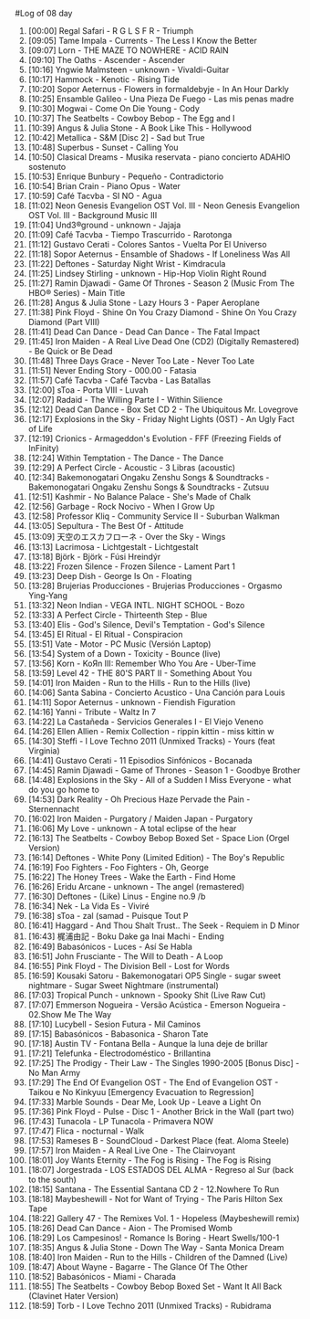 #Log of 08 day

1. [00:00] Regal Safari - R G L S F R - Triumph
1. [09:05] Tame Impala - Currents - The Less I Know the Better
1. [09:07] Lorn - THE MAZE TO NOWHERE - ACID RAIN
1. [09:10] The Oaths - Ascender - Ascender
1. [10:16] Yngwie Malmsteen - unknown - Vivaldi-Guitar
1. [10:17] Hammock - Kenotic - Rising Tide
1. [10:20] Sopor Aeternus - Flowers in formaldebyje - In An Hour Darkly
1. [10:25] Ensamble Galileo - Una Pieza De Fuego - Las mis penas madre
1. [10:30] Mogwai - Come On Die Young - Cody
1. [10:37] The Seatbelts - Cowboy Bebop - The Egg and I
1. [10:39] Angus & Julia Stone - A Book Like This - Hollywood
1. [10:42] Metallica - S&M [Disc 2] - Sad but True
1. [10:48] Superbus - Sunset - Calling You
1. [10:50] Clasical Dreams - Musika reservata - piano concierto ADAHIO sostenuto
1. [10:53] Enrique Bunbury - Pequeño - Contradictorio
1. [10:54] Brian Crain - Piano Opus - Water
1. [10:59] Café Tacvba - SI NO - Agua
1. [11:02] Neon Genesis Evangelion OST Vol. III - Neon Genesis Evangelion OST Vol. III - Background Music III
1. [11:04] Und3®ground - unknown - Jajaja
1. [11:09] Café Tacvba - Tiempo Trascurrido - Rarotonga
1. [11:12] Gustavo Cerati - Colores Santos - Vuelta Por El Universo
1. [11:18] Sopor Aeternus - Ensamble of Shadows - If Loneliness Was All
1. [11:22] Deftones - Saturday Night Wrist - Kimdracula
1. [11:25] Lindsey Stirling - unknown - Hip-Hop Violin Right Round
1. [11:27] Ramin Djawadi - Game Of Thrones - Season 2 (Music From The HBO® Series) - Main Title
1. [11:28] Angus & Julia Stone - Lazy Hours 3 - Paper Aeroplane
1. [11:38] Pink Floyd - Shine On You Crazy Diamond - Shine On You Crazy Diamond (Part VIII)
1. [11:41] Dead Can Dance - Dead Can Dance - The Fatal Impact
1. [11:45] Iron Maiden - A Real Live Dead One (CD2) (Digitally Remastered) - Be Quick or Be Dead
1. [11:48] Three Days Grace - Never Too Late - Never Too Late
1. [11:51] Never Ending Story - 000.00 - Fatasia
1. [11:57] Café Tacvba - Café Tacvba - Las Batallas
1. [12:00] sToa - Porta VIII - Luvah
1. [12:07] Radaid - The Willing Parte I - Within Silience
1. [12:12] Dead Can Dance - Box Set CD 2 - The Ubiquitous Mr. Lovegrove
1. [12:17] Explosions in the Sky - Friday Night Lights (OST) - An Ugly Fact of Life
1. [12:19] Crionics - Armageddon's Evolution - FFF (Freezing Fields of InFinity)
1. [12:24] Within Temptation - The Dance - The Dance
1. [12:29] A Perfect Circle - Acoustic - 3 Libras (acoustic)
1. [12:34] Bakemonogatari Ongaku Zenshu Songs & Soundtracks - Bakemonogatari Ongaku Zenshu Songs & Soundtracks - Zutsuu
1. [12:51] Kashmir - No Balance Palace - She's Made of Chalk
1. [12:56] Garbage - Rock Nocivo - When I Grow Up
1. [12:58] Professor Kliq - Community Service II - Suburban Walkman
1. [13:05] Sepultura - The Best Of - Attitude
1. [13:09] 天空のエスカフローネ - Over the Sky - Wings
1. [13:13] Lacrimosa - Lichtgestalt - Lichtgestalt
1. [13:18] Björk - Björk - Fúsi Hreindýr
1. [13:22] Frozen Silence - Frozen Silence - Lament Part 1
1. [13:23] Deep Dish - George Is On - Floating
1. [13:28] Brujerias Producciones - Brujerias Producciones - Orgasmo Ying-Yang
1. [13:32] Neon Indian - VEGA INTL. NIGHT SCHOOL - Bozo
1. [13:33] A Perfect Circle - Thirteenth Step - Blue
1. [13:40] Elis - God's Silence, Devil's Temptation - God's Silence
1. [13:45] El Ritual - El Ritual - Conspiracion
1. [13:51] Vate - Motor - PC Music (Versión Laptop)
1. [13:54] System of a Down - Toxicity - Bounce (live)
1. [13:56] Korn - KoЯn III: Remember Who You Are - Uber-Time
1. [13:59] Level 42 - THE 80'S PART II - Something About You
1. [14:01] Iron Maiden - Run to the Hills - Run to the Hills (live)
1. [14:06] Santa Sabina - Concierto Acustico - Una Canción para Louis
1. [14:11] Sopor Aeternus - unknown - Fiendish Figuration
1. [14:16] Yanni - Tribute - Waltz In 7
1. [14:22] La Castañeda - Servicios Generales I - El Viejo Veneno
1. [14:26] Ellen Allien - Remix Collection - rippin kittin - miss kittin w
1. [14:30] Steffi - I Love Techno 2011 (Unmixed Tracks) - Yours (feat Virginia)
1. [14:41] Gustavo Cerati - 11 Episodios Sinfónicos - Bocanada
1. [14:45] Ramin Djawadi - Game of Thrones - Season 1 - Goodbye Brother
1. [14:48] Explosions in the Sky - All of a Sudden I Miss Everyone - what do you go home to
1. [14:53] Dark Reality - Oh Precious Haze Pervade the Pain - Sternennacht
1. [16:02] Iron Maiden - Purgatory / Maiden Japan - Purgatory
1. [16:06] My Love - unknown - A total eclipse of the hear
1. [16:13] The Seatbelts - Cowboy Bebop Boxed Set - Space Lion (Orgel Version)
1. [16:14] Deftones - White Pony (Limited Edition) - The Boy's Republic
1. [16:19] Foo Fighters - Foo Fighters - Oh, George
1. [16:22] The Honey Trees - Wake the Earth - Find Home
1. [16:26] Eridu Arcane - unknown - The angel (remastered)
1. [16:30] Deftones - (Like) Linus - Engine no.9 /b
1. [16:34] Nek - La Vida Es - Viviré
1. [16:38] sToa - zal (samad - Puisque Tout P
1. [16:41] Haggard - And Thou Shalt Trust.. The Seek - Requiem in D Minor
1. [16:43] 梶浦由記 - Boku Dake ga Inai Machi - Ending
1. [16:49] Babasónicos - Luces - Así Se Habla
1. [16:51] John Frusciante - The Will to Death - A Loop
1. [16:55] Pink Floyd - The Division Bell - Lost for Words
1. [16:59] Kousaki Satoru - Bakemonogatari OP5 Single - sugar sweet nightmare - Sugar Sweet Nightmare (instrumental)
1. [17:03] Tropical Punch - unknown - Spooky Shit (Live Raw Cut)
1. [17:07] Emmerson Nogueira - Versão Acústica - Emerson Nogueira - 02.Show Me The Way
1. [17:10] Lucybell - Sesion Futura - Mil Caminos
1. [17:15] Babasónicos - Babasonica - Sharon Tate
1. [17:18] Austin TV - Fontana Bella - Aunque la luna deje de brillar
1. [17:21] Telefunka - Electrodoméstico - Brillantina
1. [17:25] The Prodigy - Their Law - The Singles 1990-2005 [Bonus Disc] - No Man Army
1. [17:29] The End Of Evangelion OST - The End of Evangelion OST - Taikou e No Kinkyuu [Emergency Evacuation to Regression]
1. [17:33] Marble Sounds - Dear Me, Look Up - Leave a Light On
1. [17:36] Pink Floyd - Pulse - Disc 1 - Another Brick in the Wall (part two)
1. [17:43] Tunacola - LP Tunacola - Primavera NOW
1. [17:47] Flica - nocturnal - Walk
1. [17:53] Rameses B - SoundCloud - Darkest Place (feat. Aloma Steele)
1. [17:57] Iron Maiden - A Real Live One - The Clairvoyant
1. [18:01] Joy Wants Eternity - The Fog is Rising - The Fog is Rising
1. [18:07] Jorgestrada - LOS ESTADOS DEL ALMA - Regreso al Sur (back to the south)
1. [18:15] Santana - The Essential Santana CD 2 - 12.Nowhere To Run
1. [18:18] Maybeshewill - Not for Want of Trying - The Paris Hilton Sex Tape
1. [18:22] Gallery 47 - The Remixes Vol. 1 - Hopeless (Maybeshewill remix)
1. [18:26] Dead Can Dance - Aion - The Promised Womb
1. [18:29] Los Campesinos! - Romance Is Boring - Heart Swells/100-1
1. [18:35] Angus & Julia Stone - Down The Way - Santa Monica Dream
1. [18:40] Iron Maiden - Run to the Hills - Children of the Damned (Live)
1. [18:47] About Wayne - Bagarre - The Glance Of The Other
1. [18:52] Babasónicos - Miami - Charada
1. [18:55] The Seatbelts - Cowboy Bebop Boxed Set - Want It All Back (Clavinet Hater Version)
1. [18:59] Torb - I Love Techno 2011 (Unmixed Tracks) - Rubidrama
